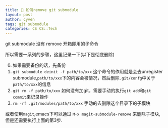 ```yaml
---
title: 🧀 如何remove git submodule
layout: post
author: cyven
tags: git submodule
categories: CS CS::Tech
---
```


git submodule 没有 remove 开箱即用的子命令

所以需要一系列的步骤，这里记录一下(以下是彻底删除)


0. 如果需要备份的话，先备份
1. `git submodule deinit -f path/to/xxx` 这个命令的作用就是会去unregister submodule,`path/to/xxx`下的内容会被情况，然后删除`.git/confg`中关于`path/to/xxx`的信息
2. `git rm -f path/to/xxx` 如何没有加git，需要手动的执行`git add`和`git commit`来记录操作
3. `rm -rf .git/modules/path/to/xxx` 手动的去删除这个目录下的子模块

或者使用`magit`,emacs下可以通过 `M-x magit-submodule-remove` 来删除子模块,但是还需要执行上面的第3步.
